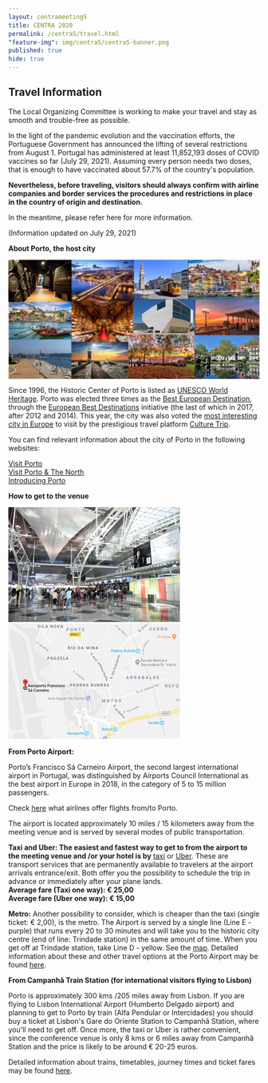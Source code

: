 ```yaml
---
layout: centrameeting5
title: CENTRA 2020
permalink: /centra5/travel.html
"feature-img": img/centra5/centra5-banner.png
published: true
hide: true
---
```


## Travel Information

The Local Organizing Committee is working to make your travel and stay as smooth and trouble-free as possible.  

In the light of the pandemic evolution and the vaccination efforts, the Portuguese Government has announced the lifting of several restrictions from August 1. Portugal has administered at least 11,852,193 doses of COVID vaccines so far (July 29, 2021). Assuming every person needs two doses, that is enough to have vaccinated about 57.7% of the country's population.  

**Nevertheless, before traveling, visitors should always confirm with airline companies and border services the procedures and restrictions in place in the country of origin and destination.**

In the meantime, please refer here for more information.  

(Information updated on July 29, 2021)  


**About Porto, the host city**
<p>
<img src="/img/centra5/porto_mosaic.png" align="center"/>
</p>
  
Since 1996, the Historic Center of Porto is listed as [UNESCO World Heritage](http://whc.unesco.org/en/list/755). Porto was elected three times as the [Best European Destination](https://www.europeanbestdestinations.com/best-of-europe/european-best-destinations-2017/), through the [European Best Destinations](https://www.europeanbestdestinations.com/) initiative (the last of which in 2017, after 2012 and 2014). This year, the city was also voted the [most interesting city in Europe](https://theculturetrip.com/europe/articles/culture-trip-wishlist-destinations-2019/) to visit by the prestigious travel platform [Culture Trip](https://theculturetrip.com/).  

You can find relevant information about the city of Porto in the following websites:  

[Visit Porto](https://visitporto.travel/en-GB/home#/)  
[Visit Porto & The North](http://www.visitportoandnorth.travel/)  
[Introducing Porto](https://www.introducingporto.com/map)  

<!--- Or by downloading the [Appy Tourist app](http://www.appytourist.pt/). Developed by the Portuguese Association for Consumer’s Right (DECO), this app allows you to enjoy your vacation or business travel to Porto without overlooking your consumer’s rights. Download is free.  -->

**How to get to the venue**

![inside_airport](../img/centra5/airport.png) ![map_airport](../img/centra5/airport_map.png)

**From Porto Airport:**

Porto’s Francisco Sá Carneiro Airport, the second largest international airport in Portugal, was distinguished by Airports Council International as the best airport in Europe in 2018, in the category of 5 to 15 million passengers.  

Check [here](https://www.aeroportoporto.pt/en/opo/flights-destinations/airlines/airlines-and-destinations) what airlines offer flights from/to Porto.  

The airport is located approximately 10 miles / 15 kilometers away from the meeting venue and is served by several modes of public transportation.   

**Taxi and Uber: The easiest and fastest way to get to from the airport to the meeting venue and /or your hotel is by** [taxi](http://www.taxis-porto.pt/) or [Uber](https://www.uber.com/pt/en/). These are transport services that are permanently available to travelers at the airport arrivals entrance/exit. Both offer you the possibility to schedule the trip in advance or immediately after your plane lands.  
**Average fare (Taxi  one way): € 25,00**  
**Average fare (Uber one way): € 15,00**  

**Metro:** Another possibility to consider, which is cheaper than the taxi (single ticket: € 2,00), is the metro. The Airport is served by a single line (Line E - purple) that runs every 20 to 30 minutes and will take you to the historic city centre (end of line: Trindade station) in the same amount of time. When you get off at Trindade station, take Line D - yellow. See the [map](https://www.google.com/maps/dir/I.p.o.,+Porto/FEUP+-+Faculdade+de+Engenharia+da+Universidade+do+Porto,+Rua+Doutor+Roberto+Frias,+Porto/@41.1785432,-8.6054457,16z/data=!3m2!4b1!5s0xd24659f1d840a4b:0xb814d00dda93219!4m14!4m13!1m5!1m1!1s0xd246438248f9323:0xd815dd1e62b22f5b!2m2!1d-8.6045954!2d41.1812273!1m5!1m1!1s0xd246446d48922a3:0x8b1e4a0bcdacc840!2m2!1d-8.5958454!2d41.1783583!3e2). Detailed information about these and other travel options at the Porto Airport may be found [here](https://www.aeroportoporto.pt/en/opo/access-parking/getting-to-and-from-the-airport/public-transportation).  

**From Campanhã Train Station (for international visitors flying to Lisbon)**

Porto is approximately 300 kms /205 miles away from Lisbon. If you are flying to Lisbon International Airport (Humberto Delgado airport) and planning to get to Porto by train (Alfa Pendular or Intercidades) you should buy a ticket at Lisbon's Gare do Oriente Station to Campanhã Station, where you'll need to get off. Once more, the taxi or Uber is rather convenient, since the conference venue is only 8 kms or 6 miles away from Campanhã Station and the price is likely to be around € 20-25 euros.  

Detailed information about trains, timetables, journey times and ticket fares may be found [here](https://www.cp.pt/passageiros/en).

